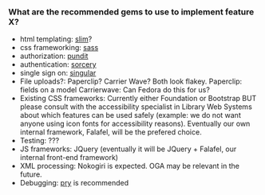 ### What are the recommended gems to use to implement feature X?

* html templating: [slim](http://slim-lang.com)?
* css frameworking: [sass](http://sass-lang.com)
* authorization: [pundit](https://github.com/elabs/pundit)
* authentication: [sorcery](http://rubygems.org/gems/sorcery)
* single sign on: [singular](http://gems.www.lib.umich.edu/)
* File uploads?: Paperclip? Carrier Wave? Both look flakey.
   Paperclip: fields on a model
   Carrierwave: 
   Can Fedora do this for us?
* Existing CSS frameworks:
   Currently either Foundation or Bootstrap BUT please consult with the accessibility specialist in Library Web Systems about which features can be used safely (example: we do not want anyone using icon fonts for accessibility reasons).
   Eventually our own internal framework, Falafel, will be the prefered choice.
* Testing: ???
* JS frameworks: JQuery (eventually it will be JQuery + Falafel, our internal front-end framework)
* XML processing: Nokogiri is expected.  OGA may be relevant in the future.
* Debugging: [pry](http://pryrepl.org/) is recommended
